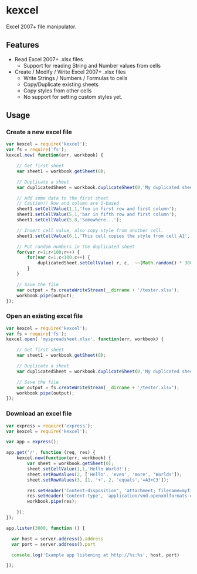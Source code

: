 # kexcel

Excel 2007+ file manipulator.

## Features

 * Read Excel 2007+ .xlsx files
   * Support for reading String and Number values from cells
 * Create / Modify / Write Excel 2007+ .xlsx files
   * Write Strings / Numbers / Formulas to cells
   * Copy/Duplicate existing sheets
   * Copy styles from other cells
   * No support for setting custom styles yet.

## Usage

### Create a new excel file

```javascript
var kexcel = require('kexcel');
var fs = require('fs');
kexcel.new( function(err, workbook) {

    // Get first sheet
    var sheet1 = workbook.getSheet(0);

    // Duplicate a sheet
    var duplicatedSheet = workbook.duplicateSheet(0,'My duplicated sheet');

    // Add some data to the first sheet
    // Caution!! Row and column are 1-based
    sheet1.setCellValue(1,1,'foo in first row and first column');
    sheet1.setCellValue(5,1,'bar in fifth row and first column');
    sheet1.setCellValue(5,8,'Somewhere...');

    // Insert cell value, also copy style from another cell.
    sheet1.setCellValue(6,1,'This cell copies the style from cell A1', 'A1');

    // Put random numbers in the duplicated sheet
    for(var r=1;r<100;r++) {
        for(var c=1;c<100;c++) {
            duplicatedSheet.setCellValue( r, c,  ~~(Math.random() * 300) );
        }
    }

    // Save the file
    var output = fs.createWriteStream(__dirname + '/tester.xlsx');
    workbook.pipe(output);
});
```

### Open an existing excel file

```javascript
var kexcel = require('kexcel');
var fs = require('fs');
kexcel.open( 'myspreadsheet.xlsx', function(err, workbook) {

    // Get first sheet
    var sheet1 = workbook.getSheet(0);

    // Duplicate a sheet
    var duplicatedSheet = workbook.duplicateSheet(0,'My duplicated sheet');

    // Save the file
    var output = fs.createWriteStream(__dirname + '/tester.xlsx');
    workbook.pipe(output);
});
```

### Download an excel file
```javascript
var express = require('express');
var kexcel = require('kexcel');

var app = express();

app.get('/', function (req, res) {
    kexcel.new(function(err, workbook) {
        var sheet = workbook.getSheet(0);
        sheet.setCellValue(1,1,'Hello World!');
        sheet.setRowValues(2, ['Hello', 'even', 'more', 'Worlds']);
        sheet.setRowValues(3, [1, '+', 2, 'equals','=A3+C3']);

        res.setHeader('Content-disposition', 'attachment; filename=myfile.xlsx');
        res.setHeader('Content-type', 'application/vnd.openxmlformats-officedocument.spreadsheetml.sheet');
        workbook.pipe(res);

    });
});

app.listen(3000, function () {

  var host = server.address().address
  var port = server.address().port

  console.log('Example app listening at http://%s:%s', host, port)

});

```